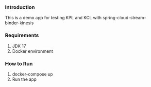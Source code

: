 ### Introduction

This is a demo app for testing KPL and KCL with spring-cloud-stream-binder-kinesis

### Requirements

1. JDK 17
2. Docker environment

### How to Run

1. docker-compose up
2. Run the app